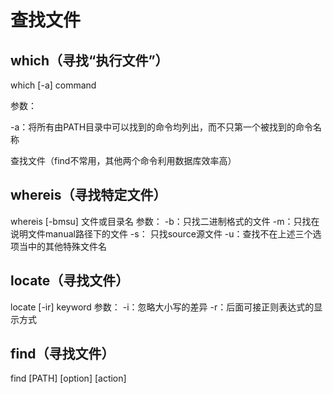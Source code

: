 # 查找文件

## which（寻找“执行文件”）

which \[-a\] command

参数：

-a：将所有由PATH目录中可以找到的命令均列出，而不只第一个被找到的命令名称

查找文件（find不常用，其他两个命令利用数据库效率高） 

## whereis（寻找特定文件） 

whereis \[-bmsu\] 文件或目录名 参数： -b：只找二进制格式的文件 -m：只找在说明文件manual路径下的文件 -s： 只找source源文件 -u：查找不在上述三个选项当中的其他特殊文件名

## locate（寻找文件）

 locate \[-ir\] keyword 参数： -i：忽略大小写的差异 -r：后面可接正则表达式的显示方式

## find（寻找文件） 

find \[PATH\] \[option\] \[action\]

